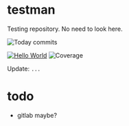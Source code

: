 # testman

Testing repository. No need to look here.

![Today commits](https://img.shields.io/endpoint?url=https://raw.githubusercontent.com/wiki/Bleskocvok/testman/commits.md)

[![Hello World](https://github.com/Bleskocvok/teaman/actions/workflows/hello-world.yml/badge.svg)](https://github.com/Bleskocvok/teaman/actions/workflows/hello-world.yml)
![Coverage](https://img.shields.io/endpoint?url=https://raw.githubusercontent.com/wiki/Bleskocvok/testman/coverage.md)

Update: `...`

# todo

- gitlab maybe?
